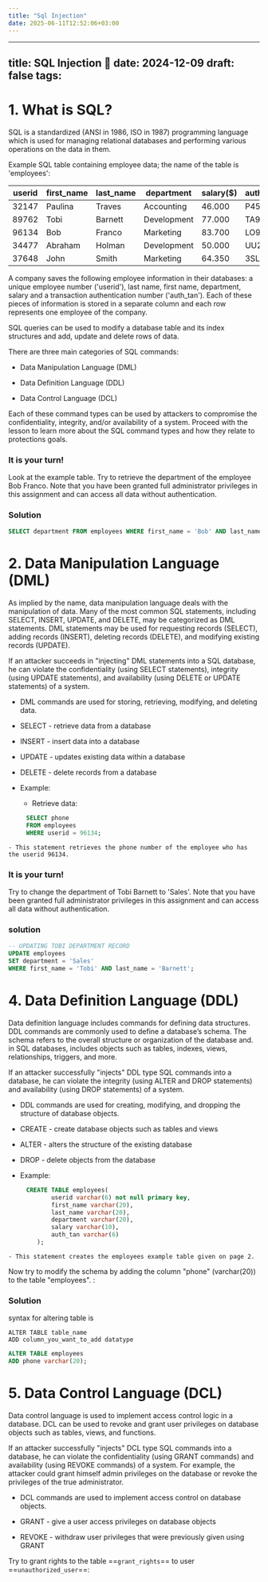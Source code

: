 ```yaml
---
title: "Sql Injection"
date: 2025-06-11T12:52:06+03:00
---
```

---
title: SQL Injection 💉
date: 2024-12-09
draft: false
tags: 
---
# 1. What is SQL?

SQL is a standardized (ANSI in 1986, ISO in 1987) programming language which is used for managing relational databases and performing various operations on the data in them.

Example SQL table containing employee data; the name of the table is 'employees':


| userid | first_name | last_name | department  | salary($) | auth_tan |
| ------ | ---------- | --------- | ----------- | --------- | -------- |
| 32147  | Paulina    | Traves    | Accounting  | 46.000    | P45JSI   |
| 89762  | Tobi       | Barnett   | Development | 77.000    | TA9LL1   |
| 96134  | Bob        | Franco    | Marketing   | 83.700    | LO9S2V   |
| 34477  | Abraham    | Holman    | Development | 50.000    | UU2ALK   |
| 37648  | John       | Smith     | Marketing   | 64.350    | 3SL99A   |

A company saves the following employee information in their databases: a unique employee number ('userid'), last name, first name, department, salary and a transaction authentication number ('auth_tan'). Each of these pieces of information is stored in a separate column and each row represents one employee of the company.

SQL queries can be used to modify a database table and its index structures and add, update and delete rows of data.

There are three main categories of SQL commands:

- Data Manipulation Language (DML)
    
- Data Definition Language (DDL)
    
- Data Control Language (DCL)
    

Each of these command types can be used by attackers to compromise the confidentiality, integrity, and/or availability of a system. Proceed with the lesson to learn more about the SQL command types and how they relate to protections goals.

### It is your turn!

Look at the example table. Try to retrieve the department of the employee Bob Franco. Note that you have been granted full administrator privileges in this assignment and can access all data without authentication.

### Solution

```sql
SELECT department FROM employees WHERE first_name = 'Bob' AND last_name = 'Franco';
```


# 2. Data Manipulation Language (DML)

As implied by the name, data manipulation language deals with the manipulation of data. Many of the most common SQL statements, including SELECT, INSERT, UPDATE, and DELETE, may be categorized as DML statements. DML statements may be used for requesting records (SELECT), adding records (INSERT), deleting records (DELETE), and modifying existing records (UPDATE).

If an attacker succeeds in "injecting" DML statements into a SQL database, he can violate the confidentiality (using SELECT statements), integrity (using UPDATE statements), and availability (using DELETE or UPDATE statements) of a system.

- DML commands are used for storing, retrieving, modifying, and deleting data.
    
- SELECT - retrieve data from a database
    
- INSERT - insert data into a database
    
- UPDATE - updates existing data within a database
    
- DELETE - delete records from a database
    
- Example:
    
    - Retrieve data:
        
```sql
     SELECT phone  
     FROM employees  
     WHERE userid = 96134;
```
        
    - This statement retrieves the phone number of the employee who has the userid 96134.
        
    

### It is your turn!

Try to change the department of Tobi Barnett to 'Sales'. Note that you have been granted full administrator privileges in this assignment and can access all data without authentication.

### solution

```sql
-- UPDATING TOBI DEPARTMENT RECORD
UPDATE employees
SET department = 'Sales'
WHERE first_name = 'Tobi' AND last_name = 'Barnett';
```


# 4. Data Definition Language (DDL)

Data definition language includes commands for defining data structures. DDL commands are commonly used to define a database’s schema. The schema refers to the overall structure or organization of the database and. in SQL databases, includes objects such as tables, indexes, views, relationships, triggers, and more.

If an attacker successfully "injects" DDL type SQL commands into a database, he can violate the integrity (using ALTER and DROP statements) and availability (using DROP statements) of a system.

- DDL commands are used for creating, modifying, and dropping the structure of database objects.
    
- CREATE - create database objects such as tables and views
    
- ALTER - alters the structure of the existing database
    
- DROP - delete objects from the database
    
- Example:
    
```sql
     CREATE TABLE employees(  
            userid varchar(6) not null primary key, 
            first_name varchar(20),  
            last_name varchar(20),  
            department varchar(20),  
            salary varchar(10),  
            auth_tan varchar(6)  
        );
```
        
    - This statement creates the employees example table given on page 2.
        
    

Now try to modify the schema by adding the column "phone" (varchar(20)) to the table "employees". :

### Solution

syntax for altering table is 

```
ALTER TABLE table_name
ADD column_you_want_to_add datatype
```

```sql
ALTER TABLE employees
ADD phone varchar(20);

```


# 5. Data Control Language (DCL)

Data control language is used to implement access control logic in a database. DCL can be used to revoke and grant user privileges on database objects such as tables, views, and functions.

If an attacker successfully "injects" DCL type SQL commands into a database, he can violate the confidentiality (using GRANT commands) and availability (using REVOKE commands) of a system. For example, the attacker could grant himself admin privileges on the database or revoke the privileges of the true administrator.

- DCL commands are used to implement access control on database objects.
    
- GRANT - give a user access privileges on database objects
    
- REVOKE - withdraw user privileges that were previously given using GRANT
    

Try to grant rights to the table ==`grant_rights`== to user ==`unauthorized_user`==:

```

```